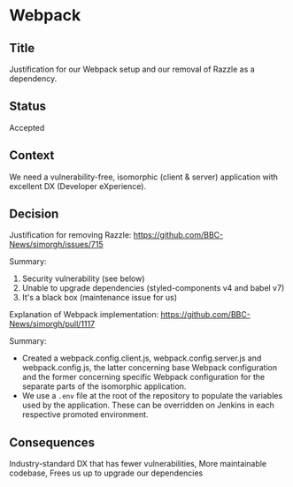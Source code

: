 # Webpack

## Title

Justification for our Webpack setup and our removal of Razzle as a dependency.

## Status

Accepted

## Context

We need a vulnerability-free, isomorphic (client & server) application with excellent DX (Developer eXperience).

## Decision

Justification for removing Razzle: https://github.com/BBC-News/simorgh/issues/715

Summary:

1. Security vulnerability (see below)
2. Unable to upgrade dependencies (styled-components v4 and babel v7)
3. It's a black box (maintenance issue for us)

Explanation of Webpack implementation: https://github.com/BBC-News/simorgh/pull/1117

Summary:

- Created a webpack.config.client.js, webpack.config.server.js and webpack.config.js, the latter concerning base Webpack configuration and the former concerning specific Webpack configuration for the separate parts of the isomorphic application.
- We use a `.env` file at the root of the repository to populate the variables used by the application. These can be overridden on Jenkins in each respective promoted environment.

## Consequences

Industry-standard DX that has fewer vulnerabilities,
More maintainable codebase,
Frees us up to upgrade our dependencies
